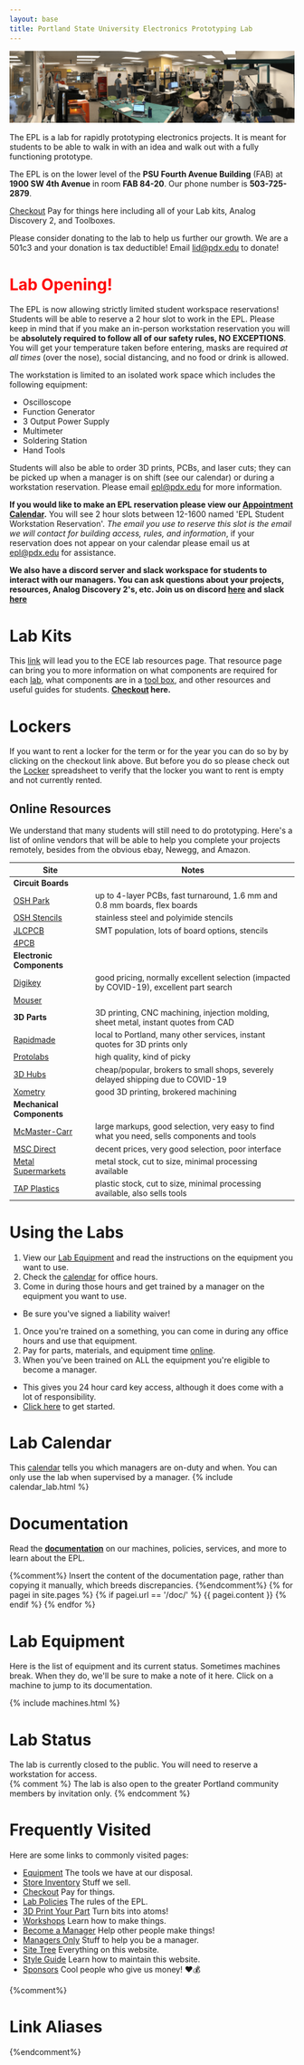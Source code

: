 ```yaml
---
layout: base
title: Portland State University Electronics Prototyping Lab
---
```


![The EPL](/images/lab_pano_2019.png)

The EPL is a lab for rapidly prototyping electronics projects.
It is meant for students to be able to walk in with an idea and walk out with a fully functioning prototype.

The EPL is on the lower level of the **PSU Fourth Avenue Building** (FAB) at **1900 SW 4th Avenue** in room **FAB 84-20**.
Our phone number is **503-725-2879**.

[Checkout]
Pay for things here including all of your Lab kits, Analog Discovery 2, and Toolboxes.

Please consider donating to the lab to help us further our growth.
We are a 501c3 and your donation is tax deductible! Email [lid@pdx.edu](mailto:lid@pdx.edu) to donate!

# <font color="red">Lab Opening!</font>
The EPL is now allowing strictly limited student workspace reservations! Students will be able to reserve a 2 hour slot to work in the EPL. Please keep in mind that if you make an in-person workstation reservation you will be **absolutely required to follow all of our safety rules, NO EXCEPTIONS**. You will get your temperature taken before entering, masks are required *at all times* (over the nose), social distancing, and no food or drink is allowed. 

The workstation is limited to an isolated work space which includes the following equipment:

- Oscilloscope
- Function Generator
- 3 Output Power Supply
- Multimeter
- Soldering Station
- Hand Tools

Students will also be able to order 3D prints, PCBs, and laser cuts; they can be picked up when a manager is on shift (see our calendar) or during a workstation reservation. Please email epl@pdx.edu for more information. 

**If you would like to make an EPL reservation please view our [Appointment Calendar](https://calendar.google.com/calendar/u/0/selfsched?sstoken=UUptTkpPelVKbmNrfGRlZmF1bHR8NjQ1ZGNlZDkxMTZiYTljODAxMzIxMWU2NDA5MGE0NjA).** You will see 2 hour slots between 12-1600 named 'EPL Student Workstation Reservation'. *The email you use to reserve this slot is the email we will contact for building access, rules, and information*, if your reservation does not appear on your calendar please email us at epl@pdx.edu for assistance. 

**We also have a discord server and slack workspace for students to interact with our managers. You can ask questions about your projects, resources, Analog Discovery 2's, etc. Join us on discord [here](https://discord.gg/xjqhGRRNB6) and slack [here](https://eplabpsu.slack.com/archives/C1W89N8BY)**

# Lab Kits
This [link](https://sites.google.com/pdx.edu/ece-lab-resources/) will lead you to the ECE lab resources page. That resource page can bring you to more information on what components are required for each [lab](https://sites.google.com/pdx.edu/ece-lab-resources/students/lab-kits), what components are in a [tool box](https://sites.google.com/pdx.edu/ece-lab-resources/students/tool-box), and other resources and useful guides for students. __[Checkout] here.__ 

# Lockers
If you want to rent a locker for the term or for the year you can do so by by clicking on the checkout link above. But before you do so please check out the [Locker] spreadsheet to verify that the locker you want to rent is empty and not currently rented. 

## Online Resources
We understand that many students will still need to do prototyping. 
Here's a list of online vendors that will be able to help you complete your projects remotely, 
besides from the obvious ebay, Newegg, and Amazon.

| Site | Notes
| ---- | -----
| __Circuit Boards__ | 
| [OSH Park] | up to 4-layer PCBs, fast turnaround, 1.6 mm and 0.8 mm boards, flex boards
| [OSH Stencils] | stainless steel and polyimide stencils
| [JLCPCB] | SMT population, lots of board options, stencils
| [4PCB] | 
| __Electronic Components__ | 
| [Digikey] | good pricing, normally excellent selection (impacted by COVID-19), excellent part search
| [Mouser] | 
| __3D Parts__ | 3D printing, CNC machining, injection molding, sheet metal, instant quotes from CAD
| [Rapidmade] | local to Portland, many other services, instant quotes for 3D prints only
| [Protolabs] | high quality, kind of picky
| [3D Hubs] | cheap/popular, brokers to small shops, severely delayed shipping due to COVID-19
| [Xometry] | good 3D printing, brokered machining
| __Mechanical Components__ |
| [McMaster-Carr] | large markups, good selection, very easy to find what you need, sells components and tools
| [MSC Direct] | decent prices, very good selection, poor interface
| [Metal Supermarkets] | metal stock, cut to size, minimal processing available
| [TAP Plastics] | plastic stock, cut to size, minimal processing available, also sells tools

# Using the Labs
1. View our [Lab Equipment](/doc/equip) and read the instructions on the equipment you want to use.
1. Check the [calendar] for office hours.
1. Come in during those hours and get trained by a manager on the equipment you want to use.
  - Be sure you've signed a liability waiver!
1. Once you're trained on a something, you can come in during any office hours and use that equipment.
1. Pay for parts, materials, and equipment time [online][checkout].
1. When you've been trained on ALL the equipment you're eligible to become a manager.
  - This gives you 24 hour card key access, although it does come with a lot of responsibility.
  - [Click here][Become a Manager] to get started.

# Lab Calendar
This [calendar] tells you which managers are on-duty and when.
You can only use the lab when supervised by a manager.
{% include calendar_lab.html %}

# Documentation
Read the [**documentation**](doc) on our machines, policies, services, and more to learn about the EPL.

{%comment%}
Insert the content of the documentation page,
rather than copying it manually, which breeds discrepancies.
{%endcomment%}
{% for pagei in site.pages %}
 {% if pagei.url == '/doc/' %}
  {{ pagei.content }}
 {% endif %}
{% endfor %}



# Lab Equipment
Here is the list of equipment and its current status. Sometimes machines
break. When they do, we'll be sure to make a note of it here.
Click on a machine to jump to its documentation.

{% include machines.html %}

# Lab Status
The lab is currently closed to the public. You will need to reserve a workstation for access.  
{% comment %}
The lab is also open to the greater Portland community members by invitation only.
{% endcomment %}

# Frequently Visited
Here are some links to commonly visited pages:
- [Equipment]
  The tools we have at our disposal.
- [Store Inventory][inventory]
  Stuff we sell.
- [Checkout]
  Pay for things.
- [Lab Policies]
  The rules of the EPL.
- [3D Print Your Part]
  Turn bits into atoms!
- [Workshops]
  Learn how to make things.
- [Become a Manager]
  Help other people make things!
- [Managers Only][manager repo]
  Stuff to help you be a manager.
- [Site Tree][tree]
  Everything on this website.
- [Style Guide][style]
  Learn how to maintain this website.
- [Sponsors]
  Cool people who give us money! ❤️💰

{%comment%}
# Link Aliases
{%endcomment%}

[manager repo]: https://github.com/psu-epl/epl-managers-private/wiki
[Equipment]: doc/equip
[Circuit Store and Lockers]: doc/store
[Locker]: https://docs.google.com/spreadsheets/d/e/2PACX-1vT7pUdZbHaSqYIqmJzhX3nfxPW7e2na6rdv--wl-m9lS-7Nyp-kjTztF1uVG3L2sZUNjye5hzyK8yaW/pubhtml?gid=0&single=true
[Lab Policies]: doc/policies
[RF Chamber]: doc/equip/testing/rfchamber
[3D Print Your Part]: doc/equip/printer
[Workshops]: https://www.eventbrite.com/o/portland-state-university-electronics-prototyping-lab-epl-11381470478
[Become a Manager]: doc/policies/Becoming-an-E.P.L.-Manager
[Sponsors]: doc/policies/Sponsors
[checkout]: https://commerce.cashnet.com/ecei
[donate]: https://cconn.foundation.pdx.edu/ccon/new_gift.do?action=newGift&giving_page_id=240
[calendar]: https://calendar.google.com/calendar/embed?src=epl.pdx%40gmail.com&ctz=America%2FLos_Angeles
[Eventbrite]: https://www.eventbrite.com/o/portland-state-university-electronics-prototyping-lab-epl-11381470478
[inventory]: https://docs.google.com/spreadsheets/d/e/2PACX-1vRctTWgzjjFlbtDmUZ98G7og6jb6IJ1X1vd8zwDnGen3mGZxCVO0T1Jp2Iw2ze2l4Bet2ey2GKlb9wB/pubhtml
[tree]: /siteTree
[style]: /doc/contributing
[OSH Park]: https://oshpark.com/
[OSH Stencils]: https://www.oshstencils.com/
[JLCPCB]: https://jlcpcb.com/
[4PCB]: https://www.4pcb.com/pcb-student-discount.html
[Rapidmade]: https://www.rapidmade.com/
[3D Hubs]: https://www.3dhubs.com/
[Protolabs]: https://www.protolabs.com/
[Xometry]: https://www.xometry.com/
[Digikey]: https://www.digikey.com/
[McMaster-Carr]: https://www.mcmaster.com/
[MSC Direct]: https://www.mscdirect.com/
[Metal Supermarkets]: https://ecommerce.metalsupermarkets.com/MSC-Home.aspx
[TAP Plastics]: https://www.tapplastics.com/
[Mouser]: https://www.mouser.com/
[COVID-19]: https://www.cdc.gov/coronavirus/2019-ncov/about/index.html

